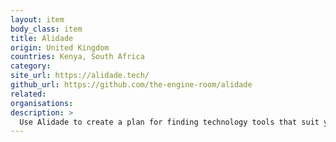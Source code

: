 ```yaml
---
layout: item
body_class: item
title: Alidade
origin: United Kingdom
countries: Kenya, South Africa
category: 
site_url: https://alidade.tech/
github_url: https://github.com/the-engine-room/alidade
related: 
organisations: 
description: >
  Use Alidade to create a plan for finding technology tools that suit your social change project. Built on in-depth research in Kenya and South Africa. Designed for activists and social change organisations everywhere.
---
```

